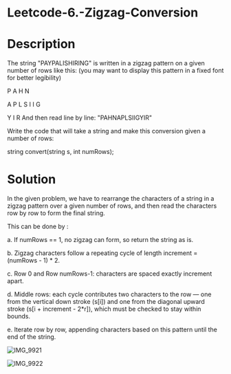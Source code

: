 # Leetcode-6.-Zigzag-Conversion
# Description
The string "PAYPALISHIRING" is written in a zigzag pattern on a given number of rows like this: (you may want to display this pattern in a fixed font for better legibility)

P   A   H   N

A P L S I I G

Y   I   R
And then read line by line: "PAHNAPLSIIGYIR"

Write the code that will take a string and make this conversion given a number of rows:

string convert(string s, int numRows);
# Solution
In the given problem, we have to rearrange the characters of a string in a zigzag pattern over a given number of rows, and then read the characters row by row to form the final string.

This can be done by :

a. If numRows == 1, no zigzag can form, so return the string as is.

b. Zigzag characters follow a repeating cycle of length increment = (numRows - 1) * 2.

c. Row 0 and Row numRows-1: characters are spaced exactly increment apart.

d. Middle rows: each cycle contributes two characters to the row — one from the vertical down stroke (s[i]) and one from the diagonal upward stroke (s[i + increment - 2*r]), which must be checked to stay within bounds.

e. Iterate row by row, appending characters based on this pattern until the end of the string.

![IMG_9921](https://github.com/user-attachments/assets/610fd025-b50f-4540-8212-20e9e14b105d)

![IMG_9922](https://github.com/user-attachments/assets/1e97cbe7-7ecf-4cc7-bdf4-ce35965d42ce)
